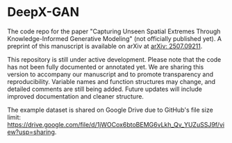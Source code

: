 # DeepX-GAN
The code repo for the paper "Capturing Unseen Spatial Extremes Through Knowledge-Informed Generative Modeling" (not officially published yet). A preprint of this manuscript is available on arXiv at [arXiv: 2507.09211](https://arxiv.org/abs/2507.09211). 

This repository is still under active development. Please note that the code has not been fully documented or annotated yet. We are sharing this version to accompany our manuscript and to promote transparency and reproducibility. Variable names and function structures may change, and detailed comments are still being added. Future updates will include improved documentation and cleaner structure.

The example dataset is shared on Google Drive due to GitHub's file size limit: https://drive.google.com/file/d/1jWOCox6btoBEMG6vLkh_Qv_YUZuSSJ9f/view?usp=sharing.
